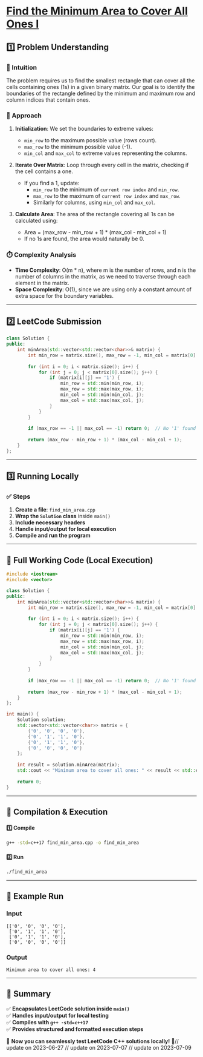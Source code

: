 # **[Find the Minimum Area to Cover All Ones I](https://leetcode.com/problems/find-the-minimum-area-to-cover-all-ones-i/description/)**  

## **1️⃣ Problem Understanding**  
### **📌 Intuition**  
The problem requires us to find the smallest rectangle that can cover all the cells containing ones (1s) in a given binary matrix. Our goal is to identify the boundaries of the rectangle defined by the minimum and maximum row and column indices that contain ones.  

### **🚀 Approach**  
1. **Initialization**: We set the boundaries to extreme values:
   - `min_row` to the maximum possible value (rows count).
   - `max_row` to the minimum possible value (-1).
   - `min_col` and `max_col` to extreme values representing the columns.  
   
2. **Iterate Over Matrix**: Loop through every cell in the matrix, checking if the cell contains a one.
   - If you find a 1, update:
     - `min_row` to the minimum of `current row index` and `min_row`.
     - `max_row` to the maximum of `current row index` and `max_row`.
     - Similarly for columns, using `min_col` and `max_col`.
     
3. **Calculate Area**: The area of the rectangle covering all 1s can be calculated using:
   - Area = (max_row - min_row + 1) * (max_col - min_col + 1)  
   - If no 1s are found, the area would naturally be 0.

### **⏱️ Complexity Analysis**  
- **Time Complexity**: O(m * n), where m is the number of rows, and n is the number of columns in the matrix, as we need to traverse through each element in the matrix.
- **Space Complexity**: O(1), since we are using only a constant amount of extra space for the boundary variables.  

---  

## **2️⃣ LeetCode Submission**  
```cpp
class Solution {
public:
    int minArea(std::vector<std::vector<char>>& matrix) {
        int min_row = matrix.size(), max_row = -1, min_col = matrix[0].size(), max_col = -1;
        
        for (int i = 0; i < matrix.size(); i++) {
            for (int j = 0; j < matrix[0].size(); j++) {
                if (matrix[i][j] == '1') {
                    min_row = std::min(min_row, i);
                    max_row = std::max(max_row, i);
                    min_col = std::min(min_col, j);
                    max_col = std::max(max_col, j);
                }
            }
        }
        
        if (max_row == -1 || max_col == -1) return 0;  // No '1' found
        
        return (max_row - min_row + 1) * (max_col - min_col + 1);
    }
};  
```

---  

## **3️⃣ Running Locally**  
### **✅ Steps**  
1. **Create a file**: `find_min_area.cpp`  
2. **Wrap the `Solution` class** inside `main()`  
3. **Include necessary headers**  
4. **Handle input/output for local execution**  
5. **Compile and run the program**  

---  

## **📝 Full Working Code (Local Execution)**  
```cpp
#include <iostream>
#include <vector>

class Solution {
public:
    int minArea(std::vector<std::vector<char>>& matrix) {
        int min_row = matrix.size(), max_row = -1, min_col = matrix[0].size(), max_col = -1;
        
        for (int i = 0; i < matrix.size(); i++) {
            for (int j = 0; j < matrix[0].size(); j++) {
                if (matrix[i][j] == '1') {
                    min_row = std::min(min_row, i);
                    max_row = std::max(max_row, i);
                    min_col = std::min(min_col, j);
                    max_col = std::max(max_col, j);
                }
            }
        }
        
        if (max_row == -1 || max_col == -1) return 0;  // No '1' found
        
        return (max_row - min_row + 1) * (max_col - min_col + 1);
    }
};

int main() {
    Solution solution;
    std::vector<std::vector<char>> matrix = {
        {'0', '0', '0', '0'},
        {'0', '1', '1', '0'},
        {'0', '1', '1', '0'},
        {'0', '0', '0', '0'}
    };
    
    int result = solution.minArea(matrix);
    std::cout << "Minimum area to cover all ones: " << result << std::endl;
    
    return 0;
}
```  

---  

## **🔧 Compilation & Execution**  
#### **1️⃣ Compile**  
```bash
g++ -std=c++17 find_min_area.cpp -o find_min_area
```  

#### **2️⃣ Run**  
```bash
./find_min_area
```  

---  

## **🎯 Example Run**  
### **Input**  
```
[['0', '0', '0', '0'], 
 ['0', '1', '1', '0'], 
 ['0', '1', '1', '0'], 
 ['0', '0', '0', '0']]
```  
### **Output**  
```
Minimum area to cover all ones: 4
```  

---  

## **📌 Summary**  
✅ **Encapsulates LeetCode solution inside `main()`**  
✅ **Handles input/output for local testing**  
✅ **Compiles with `g++ -std=c++17`**  
✅ **Provides structured and formatted execution steps**  

🚀 **Now you can seamlessly test LeetCode C++ solutions locally!** 🚀// update on 2023-06-27
// update on 2023-07-07
// update on 2023-07-09
